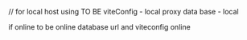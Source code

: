 // for local host using 
TO BE 
    viteConfig - local proxy
    data base - local 


if online 
    to be 
    online database url
    and viteconfig online 

